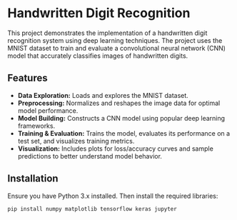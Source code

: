 # Handwritten Digit Recognition

This project demonstrates the implementation of a handwritten digit recognition system using deep learning techniques. The project uses the MNIST dataset to train and evaluate a convolutional neural network (CNN) model that accurately classifies images of handwritten digits.

## Features

- **Data Exploration:** Loads and explores the MNIST dataset.
- **Preprocessing:** Normalizes and reshapes the image data for optimal model performance.
- **Model Building:** Constructs a CNN model using popular deep learning frameworks.
- **Training & Evaluation:** Trains the model, evaluates its performance on a test set, and visualizes training metrics.
- **Visualization:** Includes plots for loss/accuracy curves and sample predictions to better understand model behavior.

## Installation

Ensure you have Python 3.x installed. Then install the required libraries:

```bash
pip install numpy matplotlib tensorflow keras jupyter
